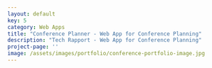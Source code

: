 ```yaml
---
layout: default
key: 5 
category: Web Apps
title: "Conference Planner - Web App for Conference Planning"
description: "Tech Rapport - Web App for Conference Planning"
project-page: ''
image: /assets/images/portfolio/conference-portfolio-image.jpg
---
```


